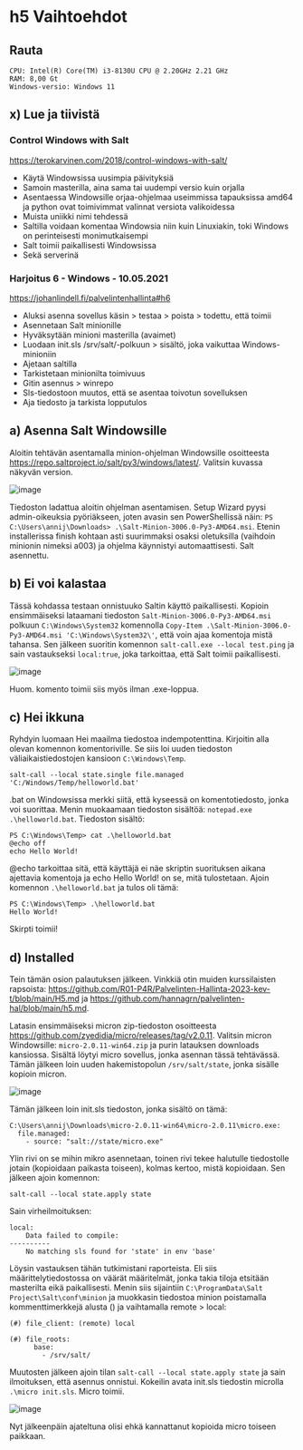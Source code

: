 # h5 Vaihtoehdot
## Rauta

    CPU: Intel(R) Core(TM) i3-8130U CPU @ 2.20GHz 2.21 GHz
    RAM: 8,00 Gt
    Windows-versio: Windows 11
    
## x) Lue ja tiivistä

### Control Windows with Salt
https://terokarvinen.com/2018/control-windows-with-salt/

- Käytä Windowsissa uusimpia päivityksiä
- Samoin masterilla, aina sama tai uudempi versio kuin orjalla
- Asentaessa Windowsille orjaa-ohjelmaa useimmissa tapauksissa amd64 ja python ovat toimivimmat valinnat versiota valikoidessa
- Muista uniikki nimi tehdessä
- Saltilla voidaan komentaa Windowsia niin kuin Linuxiakin, toki Windows on perinteisesti monimutkaisempi
- Salt toimii paikallisesti Windowsissa
- Sekä serverinä

### Harjoitus 6 - Windows - 10.05.2021
https://johanlindell.fi/palvelintenhallinta#h6

- Aluksi asenna sovellus käsin > testaa > poista > todettu, että toimii
- Asennetaan Salt minionille
- Hyväksytään minioni masterilla (avaimet)
- Luodaan init.sls /srv/salt/-polkuun > sisältö, joka vaikuttaa Windows-minioniin
- Ajetaan saltilla
- Tarkistetaan minionilta toimivuus
- Gitin asennus > winrepo
- Sls-tiedostoon muutos, että se asentaa toivotun sovelluksen
- Aja tiedosto ja tarkista lopputulos

## a) Asenna Salt Windowsille

Aloitin tehtävän asentamalla minion-ohjelman Windowsille osoitteesta https://repo.saltproject.io/salt/py3/windows/latest/. Valitsin kuvassa näkyvän version.

<img width="auto" alt="image" src="https://user-images.githubusercontent.com/101214286/235341355-5be4f53d-a5a2-46cf-8019-95331e8dc2ae.png">

Tiedoston ladattua aloitin ohjelman asentamisen. Setup Wizard pyysi admin-oikeuksia pyöriäkseen, joten avasin sen PowerShellissä näin: `PS C:\Users\annij\Downloads> .\Salt-Minion-3006.0-Py3-AMD64.msi`. Etenin installerissa finish kohtaan asti suurimmaksi osaksi oletuksilla (vaihdoin minionin nimeksi a003) ja ohjelma käynnistyi automaattisesti. Salt asennettu.

## b) Ei voi kalastaa

Tässä kohdassa testaan onnistuuko Saltin käyttö paikallisesti. Kopioin ensimmäiseksi lataamani tiedoston `Salt-Minion-3006.0-Py3-AMD64.msi` polkuun `C:\Windows\System32` komennolla `Copy-Item .\Salt-Minion-3006.0-Py3-AMD64.msi 'C:\Windows\System32\'`, että voin ajaa komentoja mistä tahansa. Sen jälkeen suoritin komennon `salt-call.exe --local test.ping` ja sain vastaukseksi `local:true`, joka tarkoittaa, että Salt toimii paikallisesti.

<img width="auto" alt="image" src="https://user-images.githubusercontent.com/101214286/235344619-15074bd7-e0c7-41a5-89c2-f4555b231e7b.png">

Huom. komento toimii siis myös ilman .exe-loppua.

## c) Hei ikkuna

Ryhdyin luomaan Hei maailma tiedostoa indempotenttina. Kirjoitin alla olevan komennon komentoriville. Se siis loi uuden tiedoston väliaikaistiedostojen kansioon `C:\Windows\Temp`. 

    salt-call --local state.single file.managed 'C:/Windows/Temp/helloworld.bat'

.bat on Windowsissa merkki siitä, että kyseessä on komentotiedosto, jonka voi suorittaa. Menin muokaamaan tiedoston sisältöä: `notepad.exe .\helloworld.bat`. Tiedoston sisältö:

    PS C:\Windows\Temp> cat .\helloworld.bat
    @echo off
    echo Hello World!

@echo tarkoittaa sitä, että käyttäjä ei näe skriptin suorituksen aikana ajettavia komentoja ja echo Hello World! on se, mitä tulostetaan. Ajoin komennon `.\helloworld.bat` ja tulos oli tämä:

    PS C:\Windows\Temp> .\helloworld.bat
    Hello World!
    
Skirpti toimii!

## d) Installed

Tein tämän osion palautuksen jälkeen. Vinkkiä otin muiden kurssilaisten rapsoista: https://github.com/R01-P4R/Palvelinten-Hallinta-2023-kev-t/blob/main/H5.md ja https://github.com/hannagrn/palvelinten-hal/blob/main/h5.md.

Latasin ensimmäiseksi micron zip-tiedoston osoitteesta https://github.com/zyedidia/micro/releases/tag/v2.0.11. Valitsin micron Windowsille: `micro-2.0.11-win64.zip` ja purin latauksen downloads kansiossa. Sisältä löytyi micro sovellus, jonka asennan tässä tehtävässä. Tämän jälkeen loin uuden hakemistopolun `/srv/salt/state`, jonka sisälle kopioin micron.

<img width="auto" alt="image" src="https://user-images.githubusercontent.com/101214286/235536158-4d0b871c-2881-40d8-8a83-533bab163023.png">

Tämän jälkeen loin init.sls tiedoston, jonka sisältö on tämä:

    C:\Users\annij\Downloads\micro-2.0.11-win64\micro-2.0.11\micro.exe:
      file.managed:
        - source: "salt://state/micro.exe"

Ylin rivi on se mihin mikro asennetaan, toinen rivi tekee halutulle tiedostolle jotain (kopioidaan paikasta toiseen), kolmas kertoo, mistä kopioidaan. Sen jälkeen ajoin komennon:

    salt-call --local state.apply state

Sain virheilmoituksen:

    local:
        Data failed to compile:
    ----------
        No matching sls found for 'state' in env 'base'
 
Löysin vastauksen tähän tutkimistani raporteista. Eli siis määrittelytiedostossa on väärät määritelmät, jonka takia tiloja etsitään masterilta eikä paikallisesti. Menin siis sijaintiin `C:\ProgramData\Salt Project\Salt\conf\minion` ja muokkasin tiedostoa minion poistamalla kommenttimerkkejä alusta () ja vaihtamalla remote > local:

    (#) file_client: (remote) local 
    
    (#) file_roots:
          base:
            - /srv/salt/
    
Muutosten jälkeen ajoin tilan `salt-call --local state.apply state` ja sain ilmoituksen, että asennus onnistui. Kokeilin avata init.sls tiedostin microlla `.\micro init.sls`. Micro toimii.

<img width="auto" alt="image" src="https://user-images.githubusercontent.com/101214286/235542189-9dab4258-648b-4ab5-83f9-7ac652201c0b.png">

Nyt jälkeenpäin ajateltuna olisi ehkä kannattanut kopioida micro toiseen paikkaan.
